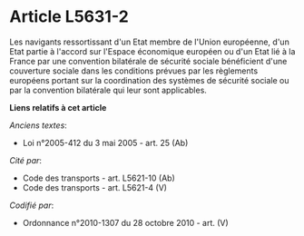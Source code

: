 # Article L5631-2

Les navigants ressortissant d'un Etat membre de l'Union européenne, d'un Etat partie à l'accord sur l'Espace économique
européen ou d'un Etat lié à la France par une convention bilatérale de sécurité sociale bénéficient d'une couverture sociale
dans les conditions prévues par les règlements européens portant sur la coordination des systèmes de sécurité sociale ou par
la convention bilatérale qui leur sont applicables.

**Liens relatifs à cet article**

_Anciens textes_:

  - Loi n°2005-412 du 3 mai 2005 - art. 25 (Ab)

_Cité par_:

  - Code des transports - art. L5621-10 (Ab)
  - Code des transports - art. L5621-4 (V)

_Codifié par_:

  - Ordonnance n°2010-1307 du 28 octobre 2010 - art. (V)
